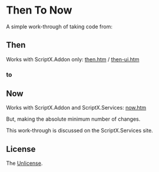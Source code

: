 # Then To Now

A simple work-through of taking code from:

## Then

Works with ScriptX.Addon only: [then.htm](then.htm) / [then-ui.htm](then-ui.htm)

### to

## Now

Works with ScriptX.Addon and ScriptX.Services: [now.htm](now.htm)

But, making the absolute minimum number of changes.

This work-through is discussed on the ScriptX.Services site.

## License

The [Unlicense](LICENSE).
